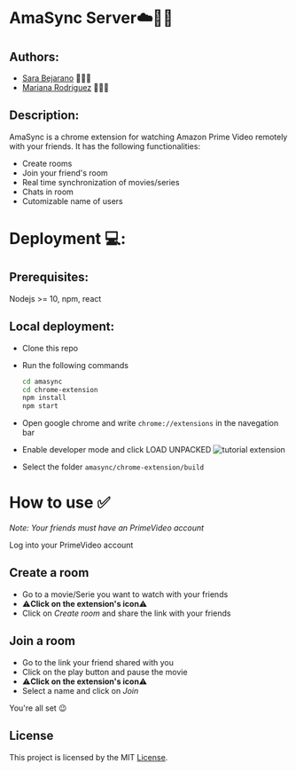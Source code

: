 # AmaSync Server☁️👯‍♂️

## Authors:

* [Sara Bejarano](https://sarabepu.github.io/website) 👩‍💻💃
* [Mariana Rodriguez](https://mrodriguez21.github.io) 👩‍💻🤘

## Description:

AmaSync is a chrome extension for watching Amazon Prime Video remotely with your friends. 
It has the following functionalities:
- Create rooms 
- Join your friend's room
- Real time synchronization of movies/series 
- Chats in room
- Cutomizable name of users

# Deployment 💻:


## Prerequisites: 
Nodejs >= 10, npm, react

## Local deployment:
- Clone this repo
- Run the following commands

  ```bash
  cd amasync
  cd chrome-extension
  npm install
  npm start
  ```
- Open google chrome and write ```chrome://extensions``` in the navegation bar
- Enable developer mode and click LOAD UNPACKED 
![tutorial extension](https://developer.chrome.com/static/images/get_started/load_extension.png)
- Select the folder ```amasync/chrome-extension/build```

# How to use ✅ 
*Note: Your friends must have an PrimeVideo account*

Log into your PrimeVideo account
## Create a room
- Go to a movie/Serie you want to watch with your friends
- ⚠️**Click on the extension's icon**⚠️
- Click on *Create room* and share the link with your friends


## Join a room

- Go to the link your friend shared with you
- Click on the play button and pause the movie
- ⚠️**Click on the extension's icon**⚠️
- Select a name and click on *Join*



You're all set 😉

## License

This project is licensed by the MIT [License](https://raw.githubusercontent.com/mrodriguez21/amasync/master/LICENSE).
